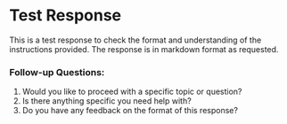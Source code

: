 # Test Response

This is a test response to check the format and understanding of the instructions provided. The response is in markdown format as requested.

### Follow-up Questions:
1. Would you like to proceed with a specific topic or question?
2. Is there anything specific you need help with?
3. Do you have any feedback on the format of this response?

